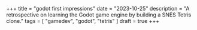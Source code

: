 +++
title = "godot first impressions"
date = "2023-10-25"
description = "A retrospective on learning the Godot game engine by building a SNES Tetris clone."
tags = [
    "gamedev", "godot", "tetris"
]
draft = true
+++


